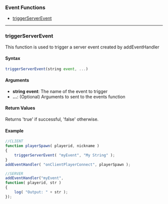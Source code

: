### Event Functions
- [triggerServerEvent](#triggerServerEvent)
---

### triggerServerEvent
This function is used to trigger a server event created by addEventHandler

#### Syntax
```js
triggerServerEvent(string event, ...)
```

#### Arguments
- **string event**: The name of the event to trigger
- **...**: (Optional) Arguments to sent to the events function

#### Return Values
Returns 'true' if successful, 'false' otherwise.

#### Example
```js
//CLIENT
function playerSpawn( playerid, nickname )
{
	triggerServerEvent( "myEvent", "My String" );
}
addEventHandler( "onClientPlayerConnect", playerSpawn );

//SERVER
addEventHandler("myEvent",
function( playerid, str )
{
	log( "Output: " + str );
});
```